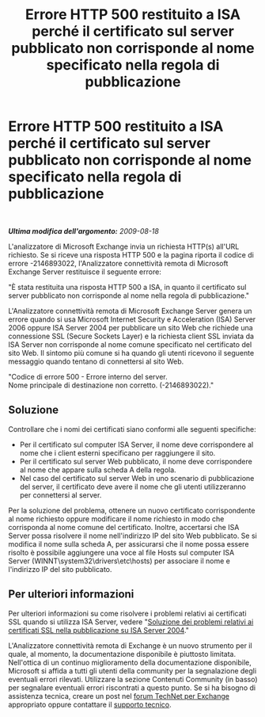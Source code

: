 ﻿---
title: Errore HTTP 500 restituito a ISA perché il certificato sul server pubblicato non corrisponde al nome specificato nella regola di pubblicazione
TOCTitle: Errore HTTP 500 restituito a ISA perché il certificato sul server pubblicato non corrisponde al nome specificato nella regola di pubblicazione
ms:assetid: a19d636c-616d-4843-a48f-7b0dff02f0ef
ms:mtpsurl: https://technet.microsoft.com/it-it/library/Dd439382(v=EXCHG.80)
ms:contentKeyID: 27341578
ms.date: 10/25/2013
mtps_version: v=EXCHG.80
_tocRel: dd439364(v=exchg.80)/toc.json
ms.translationtype: HT
---

# Errore HTTP 500 restituito a ISA perché il certificato sul server pubblicato non corrisponde al nome specificato nella regola di pubblicazione

 

_**Ultima modifica dell'argomento:** 2009-08-18_

L'analizzatore di Microsoft Exchange invia un richiesta HTTP(s) all'URL richiesto. Se si riceve una risposta HTTP 500 e la pagina riporta il codice di errore -2146893022, l'Analizzatore connettività remota di Microsoft Exchange Server restituisce il seguente errore:

"È stata restituita una risposta HTTP 500 a ISA, in quanto il certificato sul server pubblicato non corrisponde al nome nella regola di pubblicazione."

L'Analizzatore connettività remota di Microsoft Exchange Server genera un errore quando si usa Microsoft Internet Security e Acceleration (ISA) Server 2006 oppure ISA Server 2004 per pubblicare un sito Web che richiede una connessione SSL (Secure Sockets Layer) e la richiesta client SSL inviata da ISA Server non corrisponde al nome comune specificato nel certificato del sito Web. Il sintomo più comune si ha quando gli utenti ricevono il seguente messaggio quando tentano di connettersi al sito Web.

"Codice di errore 500 - Errore interno del server.  
Nome principale di destinazione non corretto. (-2146893022)."

## Soluzione

Controllare che i nomi dei certificati siano conformi alle seguenti specifiche:

  - Per il certificato sul computer ISA Server, il nome deve corrispondere al nome che i client esterni specificano per raggiungere il sito.  
  - Per il certificato sul server Web pubblicato, il nome deve corrispondere al nome che appare sulla scheda A della regola.  
  - Nel caso del certificato sul server Web in uno scenario di pubblicazione del server, il certificato deve avere il nome che gli utenti utilizzeranno per connettersi al server.  

Per la soluzione del problema, ottenere un nuovo certificato corrispondente al nome richiesto oppure modificare il nome richiesto in modo che corrisponda al nome comune del certificato. Inoltre, accertarsi che ISA Server possa risolvere il nome nell'indirizzo IP del sito Web pubblicato. Se si modifica il nome sulla scheda A, per assicurarsi che il nome possa essere risolto è possibile aggiungere una voce al file Hosts sul computer ISA Server (WINNT\\system32\\drivers\\etc\\hosts) per associare il nome e l'indirizzo IP del sito pubblicato.

## Per ulteriori informazioni

Per ulteriori informazioni su come risolvere i problemi relativi ai certificati SSL quando si utilizza ISA Server, vedere "[Soluzione dei problemi relativi ai certificati SSL nella pubblicazione su ISA Server 2004](http://go.microsoft.com/fwlink/?linkid=48904)."

L'Analizzatore connettività remota di Exchange è un nuovo strumento per il quale, al momento, la documentazione disponibile è piuttosto limitata. Nell'ottica di un continuo miglioramento della documentazione disponibile, Microsoft si affida a tutti gli utenti della community per la segnalazione degli eventuali errori rilevati. Utilizzare la sezione Contenuti Community (in basso) per segnalare eventuali errori riscontrati a questo punto. Se si ha bisogno di assistenza tecnica, creare un post nel [forum TechNet per Exchange](http://go.microsoft.com/fwlink/?linkid=73420) appropriato oppure contattare il [supporto tecnico](http://go.microsoft.com/fwlink/?linkid=8158).


